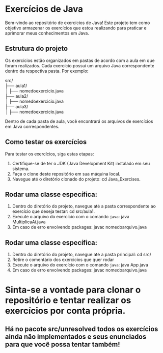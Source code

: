 # Exercícios de Java

Bem-vindo ao repositório de exercícios de Java! Este projeto tem como objetivo armazenar os exercícios que estou realizando para praticar e aprimorar meus conhecimentos em Java.

## Estrutura do projeto

Os exercícios estão organizados em pastas de acordo com a aula em que foram realizados. Cada exercício possui um arquivo Java correspondente dentro da respectiva pasta. Por exemplo:

src/ <br>
├── aula1/ <br>
│ ├── nomedoexercicio.java <br>
├── aula2/ <br>
│ ├── nomedoexercicio.java <br>
├── aula3/ <br>
│ ├── nomedoexercicio.java <br>

Dentro de cada pasta de aula, você encontrará os arquivos de exercícios em Java correspondentes.

## Como testar os exercícios

Para testar os exercícios, siga estas etapas:

1. Certifique-se de ter o JDK (Java Development Kit) instalado em seu sistema.
2. Faça o clone deste repositório em sua máquina local.
3. Navegue até o diretório clonado do projeto: cd Java_Exercises.

## Rodar uma classe específica:

1. Dentro do diretório do projeto, navegue até a pasta correspondente ao exercício que deseja testar: cd src/aula1.
2. Execute o arquivo do exercício com o comando `java`: java MultiplicaAi.java
3. Em caso de erro envolvendo packages: javac nomedoarquivo.java

## Rodar uma classe específica:

1. Dentro do diretório do projeto, navegue até a pasta principal: cd src/
2. Retire o comentário dos exercícios que quer rodar
3. Execute o arquivo do exercício com o comando `java`: java App.java
4. Em caso de erro envolvendo packages: javac nomedoarquivo.java

# Sinta-se a vontade para clonar o repositório e tentar realizar os exercícios por conta própria.

## Há no pacote src/unresolved todos os exercícios ainda não implementados e seus enunciados para que você possa tentar também!
